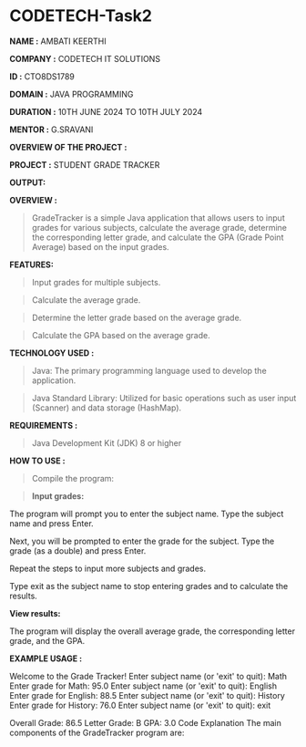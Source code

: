 # CODETECH-Task2
**NAME :** AMBATI KEERTHI

**COMPANY :** CODETECH IT SOLUTIONS

**ID :** CTO8DS1789

**DOMAIN :** JAVA PROGRAMMING

**DURATION :** 10TH JUNE 2024 TO 10TH JULY 2024

**MENTOR :** G.SRAVANI

**OVERVIEW OF THE PROJECT :**

**PROJECT :** STUDENT GRADE TRACKER

**OUTPUT:**

**OVERVIEW :**

>GradeTracker is a simple Java application that allows users to input grades for various subjects, calculate the average grade, determine the corresponding letter grade, and calculate the GPA (Grade Point Average) based on the input grades.

**FEATURES:**

>Input grades for multiple subjects.

>Calculate the average grade.

>Determine the letter grade based on the average grade.

>Calculate the GPA based on the average grade.


**TECHNOLOGY USED :**

>Java: The primary programming language used to develop the application.

>Java Standard Library: Utilized for basic operations such as user input (Scanner) and data storage (HashMap).

**REQUIREMENTS :**

>Java Development Kit (JDK) 8 or higher

**HOW TO USE :**

>Compile the program:

>**Input grades:**

The program will prompt you to enter the subject name. Type the subject name and press Enter.

Next, you will be prompted to enter the grade for the subject. Type the grade (as a double) and press Enter. 

Repeat the steps to input more subjects and grades.

Type exit as the subject name to stop entering grades and to calculate the results.

**View results:**

The program will display the overall average grade, the corresponding letter grade, and the GPA.

**EXAMPLE USAGE :**

Welcome to the Grade Tracker!
Enter subject name (or 'exit' to quit): Math
Enter grade for Math: 95.0
Enter subject name (or 'exit' to quit): English
Enter grade for English: 88.5
Enter subject name (or 'exit' to quit): History
Enter grade for History: 76.0
Enter subject name (or 'exit' to quit): exit

Overall Grade: 86.5
Letter Grade: B
GPA: 3.0
Code Explanation
The main components of the GradeTracker program are:

